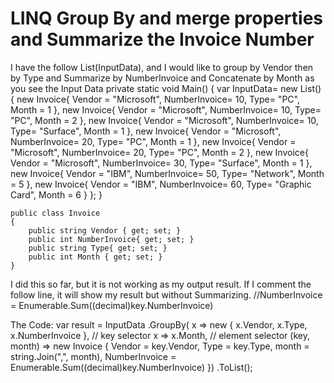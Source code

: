 
# LINQ Group By and merge properties and Summarize the Invoice Number

I have the follow List(InputData), and I would like to group by Vendor  then by Type and Summarize by NumberInvoice and Concatenate by Month as you see the Input Data
private static void Main()
    {
        var InputData= new List<Invoice>()
        {
        new Invoice{ Vendor = "Microsoft", NumberInvoice= 10, Type= "PC", Month = 1 },
        new Invoice{ Vendor = "Microsoft", NumberInvoice= 10, Type= "PC", Month = 2 },
        new Invoice{ Vendor = "Microsoft", NumberInvoice= 10, Type= "Surface", Month = 1 },
        new Invoice{ Vendor = "Microsoft", NumberInvoice= 20, Type= "PC", Month = 1 },
        new Invoice{ Vendor = "Microsoft", NumberInvoice= 20, Type= "PC", Month = 2 },
        new Invoice{ Vendor = "Microsoft", NumberInvoice= 30, Type= "Surface", Month = 1 },
        new Invoice{ Vendor = "IBM", NumberInvoice= 50, Type= "Network", Month = 5 },
        new Invoice{ Vendor = "IBM", NumberInvoice= 60, Type= "Graphic Card", Month = 6 }
        };
    }
    
    public class Invoice
    {
        public string Vendor { get; set; }
        public int NumberInvoice{ get; set; }
        public string Type{ get; set; }
        public int Month { get; set; }
    }

I did this so far, but it is not working as my output result.
If I comment the follow line, it will show my result but without Summarizing.
//NumberInvoice = Enumerable.Sum((decimal)key.NumberInvoice)

The Code:
var result = InputData
                    .GroupBy(
                        x => new {
                            x.Vendor,
                            x.Type,
                            x.NumberInvoice
                        }, // key selector
                        x => x.Month, // element selector
                        (key, month) => new Invoice
                        {
                            Vendor = key.Vendor,
                            Type = key.Type,
                            month = string.Join(",", month),
                            NumberInvoice = Enumerable.Sum((decimal)key.NumberInvoice)
                        })
                    .ToList();


        